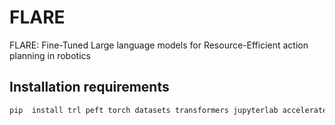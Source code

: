 # FLARE
FLARE: Fine-Tuned Large language models for Resource-Efficient action planning in robotics


## Installation requirements
```bash
pip  install trl peft torch datasets transformers jupyterlab accelerate tiktoken matplotlib bitsandbytes evaluate scikit-learn
```
